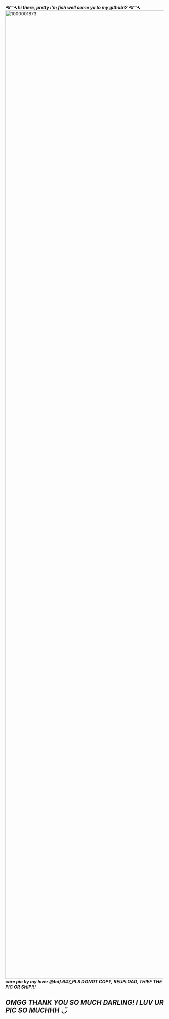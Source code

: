 ***જ⁀➴ hi there, pretty i'm fish well come ya to my github♡ જ⁀➴***
<img width="2304" height="3072" alt="1000001873" src="https://github.com/user-attachments/assets/5c2ebc28-fec6-4f63-9e94-13b248747b5e" />
***care pic by my lover @bdf.647_PLS DONOT COPY, REUPLOAD, THIEF THE PIC OR SHIP!!!***
## ***OMGG THANK YOU SO MUCH DARLING! I LUV UR PIC SO MUCHHH ◡̈***
